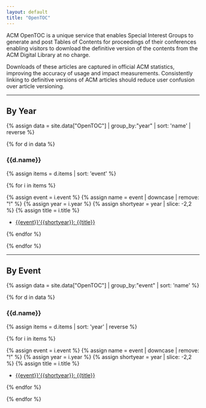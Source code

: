 ```yaml
---
layout: default
title: "OpenTOC"
---
```


ACM OpenTOC is a unique service that enables Special Interest Groups
to generate and post Tables of Contents for proceedings of their
conferences enabling visitors to download the definitive version of
the contents from the ACM Digital Library at no charge.

Downloads of these articles are captured in official ACM statistics,
improving the accuracy of usage and impact measurements. Consistently
linking to definitive versions of ACM articles should reduce user
confusion over article versioning.

- - - - -

## By Year

{% assign data = site.data["OpenTOC"] | group_by:"year" | sort: 'name' | reverse %}

{% for d in data %}

### {{d.name}}

{% assign items = d.items | sort: 'event' %}

{% for i in items %}

{% assign event = i.event %}
{% assign name = event | downcase | remove: "!" %}
{% assign year = i.year %}
{% assign shortyear = year | slice: -2,2 %}
{% assign title = i.title %}

* [{{event}}'{{shortyear}}: {{title}}]({{name}}{{shortyear}}.html)

{% endfor %}

{% endfor %}

- - - - -

## By Event

{% assign data = site.data["OpenTOC"] | group_by:"event" | sort: 'name' %}

{% for d in data %}

### {{d.name}}

{% assign items = d.items | sort: 'year' | reverse %}

{% for i in items %}

{% assign event = i.event %}
{% assign name = event | downcase | remove: "!" %}
{% assign year = i.year %}
{% assign shortyear = year | slice: -2,2 %}
{% assign title = i.title %}

* [{{event}}'{{shortyear}}: {{title}}]({{name}}{{shortyear}}.html)

{% endfor %}

{% endfor %}
